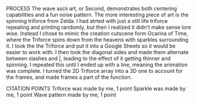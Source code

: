 PROCESS
The wave ascii art, or Second, demonstrates both centering capabilities and a fun noise pattern. The more interesting piece of art is the spinning triforce from Zelda. I had atrted with just a still life triforce repeating and printing randomly, but then I realized it didn't make sense lore wise. Instead I chose to mimic the creation cutscene form Ocarina of Time, where the Triforce spins down from the heavens with sparkles surrounding it. I took the the Triforce and put it into a Google Sheets so it would be easier to work with. I then took the diagonal sides and made them alternate between slashes and |, leading to the effect of it getting thinner and spinning. I repeated this until I ended up with a line, meaning the animation was complete. I turned the 2D Triforce array into a 3D one to account for the frames, and made frames a part of the function. 

CITATION POINTS
Triforce was made by me, 1 point
Sparkle was made by me, 1 point
Wave pattern made by me, 1 point